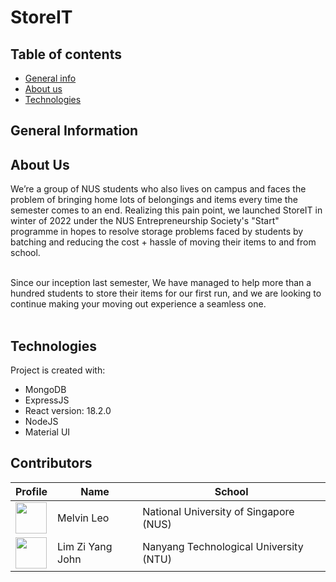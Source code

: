 # StoreIT

## Table of contents

- [General info](#general-info)
- [About us](#about-us)
- [Technologies](#technologies)

## General Information

## About Us

We’re a group of NUS students who also lives on campus and faces the problem of bringing home lots of belongings and items every time the semester comes to an end. Realizing this pain point, we launched StoreIT in winter of 2022 under the NUS Entrepreneurship Society's "Start" programme in hopes to resolve storage problems faced by students by batching and reducing the cost + hassle of moving their items to and from school.

<br>
Since our inception last semester, We have managed to help more than a hundred students to store their items for our first run, and we are looking to continue making your moving out experience a seamless one.
</br>

<br/>

## Technologies

Project is created with:

- MongoDB
- ExpressJS
- React version: 18.2.0
- NodeJS
- Material UI

## Contributors

| Profile                                                                                                                                           | Name             | School                                 |
| ------------------------------------------------------------------------------------------------------------------------------------------------- | ---------------- | -------------------------------------- |
| <a href='https://github.com/Melvin-Leo2000' title='Melvin-Leo2000'> <img src='https://github.com/Melvin-Leo2000.png' height='50' width='50'/></a> | Melvin Leo       | National University of Singapore (NUS) |
| <a href='https://github.com/yuandjom' title='yuandjom'> <img src='https://github.com/yuandjom.png' height='50' width='50'/></a>                   | Lim Zi Yang John | Nanyang Technological University (NTU) |
